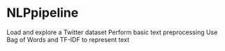 # NLPpipeline

Load and explore a Twitter dataset
Perform basic text preprocessing
Use Bag of Words and TF-IDF to represent text

